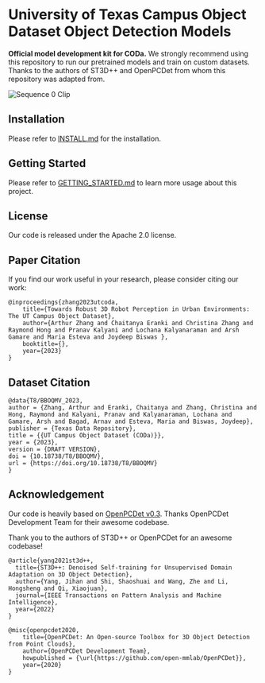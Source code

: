 # University of Texas Campus Object Dataset Object Detection Models

<b>Official model development kit for CODa.</b> We strongly recommend using this repository to run our pretrained
models and train on custom datasets. Thanks to the authors of ST3D++ and OpenPCDet from whom this repository
was adapted from.

![Sequence 0 Clip](./docs/codademo.gif)

## Installation

Please refer to [INSTALL.md](docs/INSTALL.md) for the installation.

## Getting Started

Please refer to [GETTING_STARTED.md](docs/GETTING_STARTED.md) to learn more usage about this project.

## License

Our code is released under the Apache 2.0 license.

## Paper Citation

If you find our work useful in your research, please consider citing our work:
```
@inproceedings{zhang2023utcoda,
    title={Towards Robust 3D Robot Perception in Urban Environments: The UT Campus Object Dataset},
    author={Arthur Zhang and Chaitanya Eranki and Christina Zhang and Raymond Hong and Pranav Kalyani and Lochana Kalyanaraman and Arsh Gamare and Maria Esteva and Joydeep Biswas },
    booktitle={},
    year={2023}
}
```

## Dataset Citation
```
@data{T8/BBOQMV_2023,
author = {Zhang, Arthur and Eranki, Chaitanya and Zhang, Christina and Hong, Raymond and Kalyani, Pranav and Kalyanaraman, Lochana and Gamare, Arsh and Bagad, Arnav and Esteva, Maria and Biswas, Joydeep},
publisher = {Texas Data Repository},
title = {{UT Campus Object Dataset (CODa)}},
year = {2023},
version = {DRAFT VERSION},
doi = {10.18738/T8/BBOQMV},
url = {https://doi.org/10.18738/T8/BBOQMV}
}
```

## Acknowledgement

Our code is heavily based on [OpenPCDet v0.3](https://github.com/open-mmlab/OpenPCDet/commit/e3bec15f1052b4827d942398f20f2db1cb681c01). Thanks OpenPCDet Development Team for their awesome codebase.


Thank you to the authors of ST3D++ or OpenPCDet for an awesome codebase!
```
@article{yang2021st3d++,
  title={ST3D++: Denoised Self-training for Unsupervised Domain Adaptation on 3D Object Detection},
  author={Yang, Jihan and Shi, Shaoshuai and Wang, Zhe and Li, Hongsheng and Qi, Xiaojuan},
  journal={IEEE Transactions on Pattern Analysis and Machine Intelligence},
  year={2022}
}
```
```
@misc{openpcdet2020,
    title={OpenPCDet: An Open-source Toolbox for 3D Object Detection from Point Clouds},
    author={OpenPCDet Development Team},
    howpublished = {\url{https://github.com/open-mmlab/OpenPCDet}},
    year={2020}
}
```
